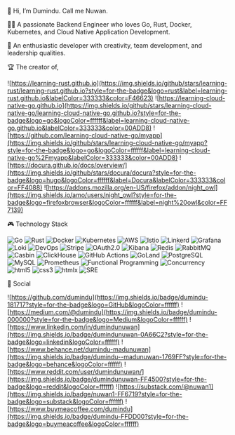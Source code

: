 👋 Hi, I’m Dumindu. Call me Nuwan.

🧑‍💻 A passionate Backend Engineer who loves Go, Rust, Docker, Kubernetes, and Cloud Native Application Development.

🌱 An enthusiastic developer with creativity, team development, and leadership qualities.

🏆 The creator of,

![https://learning-rust.github.io](https://img.shields.io/github/stars/learning-rust/learning-rust.github.io?style=for-the-badge&logo=rust&label=learning-rust.github.io&labelColor=333333&color=F46623)
![https://learning-cloud-native-go.github.io](https://img.shields.io/github/stars/learning-cloud-native-go/learning-cloud-native-go.github.io?style=for-the-badge&logo=go&logoColor=ffffff&label=learning-cloud-native-go.github.io&labelColor=333333&color=00ADD8)
![https://github.com/learning-cloud-native-go/myapp](https://img.shields.io/github/stars/learning-cloud-native-go/myapp?style=for-the-badge&logo=go&logoColor=ffffff&label=learning-cloud-native-go%2Fmyapp&labelColor=333333&color=00ADD8)
![https://docura.github.io/docs/overview/](https://img.shields.io/github/stars/docura/docura?style=for-the-badge&logo=hugo&logoColor=ffffff&label=Docura&labelColor=333333&color=FF4088)
![https://addons.mozilla.org/en-US/firefox/addon/night_owl](https://img.shields.io/amo/users/night_owl?style=for-the-badge&logo=firefoxbrowser&logoColor=ffffff&label=night%20owl&color=FF7139)

🎮 Technology Stack

![Go](https://img.shields.io/badge/Go-00ADD8?style=for-the-badge&logo=go&logoColor=ffffff)
![Rust](https://img.shields.io/badge/Rust-F46623?style=for-the-badge&logo=rust&logoColor=ffffff)
![Docker](https://img.shields.io/badge/Docker-2496ED?style=for-the-badge&logo=docker&logoColor=ffffff)
![Kubernetes](https://img.shields.io/badge/Kubernetes-326CE5?style=for-the-badge&logo=Kubernetes&logoColor=ffffff)
![AWS](https://img.shields.io/badge/AWS-FF9900?style=for-the-badge&logo=aws&logoColor=ffffff)
![Istio](https://img.shields.io/badge/Istio-466BB0?style=for-the-badge&logo=Istio&logoColor=ffffff)
![Linkerd](https://img.shields.io/badge/Linkerd-2BEDA7?style=for-the-badge&logo=Linkerd&logoColor=ffffff)
![Grafana](https://img.shields.io/badge/Grafana-F46800?style=for-the-badge&logo=Grafana&logoColor=ffffff)
![Loki](https://img.shields.io/badge/Loki-F46800?style=for-the-badge&logo=Grafana&logoColor=ffffff)
![DevOps](https://img.shields.io/badge/DevOps-00ADD8?style=for-the-badge)
![Stripe](https://img.shields.io/badge/Stripe-008CDD?style=for-the-badge&logo=Stripe&logoColor=ffffff)
![OAuth2.0](https://img.shields.io/badge/OAuth2.0-333333?style=for-the-badge)
![Kibana](https://img.shields.io/badge/Kibana-005571?style=for-the-badge&logo=Kibana&logoColor=ffffff)
![Redis](https://img.shields.io/badge/Redis-DC382D?style=for-the-badge&logo=Redis&logoColor=ffffff)
![RabbitMQ](https://img.shields.io/badge/RabbitMQ-FF6600?style=for-the-badge&logo=RabbitMQ&logoColor=ffffff)
![Casbin](https://img.shields.io/badge/Casbin-00ADD8?style=for-the-badge)
![ClickHouse](https://img.shields.io/badge/ClickHouse-FFCC01?style=for-the-badge&logo=ClickHouse&logoColor=ffffff)
![GitHub Actions](https://img.shields.io/badge/githubactions-2088FF?style=for-the-badge&logo=githubactions&logoColor=FFFFFF)
![GoLand](https://img.shields.io/badge/GoLand-000000?style=for-the-badge&logo=GoLand&logoColor=ffffff)
![PostgreSQL](https://img.shields.io/badge/PostgreSQL-4169E1?style=for-the-badge&logo=PostgreSQL&logoColor=ffffff)
![MySQL](https://img.shields.io/badge/MySQL-4479A1?style=for-the-badge&logo=MySQL&logoColor=ffffff)
![Prometheus](https://img.shields.io/badge/Prometheus-E6522C?style=for-the-badge&logo=Prometheus&logoColor=ffffff)
![Functional Programming](https://img.shields.io/badge/Functional%20Programming-0969da?style=for-the-badge)
![Concurrency](https://img.shields.io/badge/Concurrency-333333?style=for-the-badge)
![html5](https://img.shields.io/badge/html5-E34F26?style=for-the-badge&logo=html5&logoColor=ffffff)
![css3](https://img.shields.io/badge/css3-1572B6?style=for-the-badge&logo=css3&logoColor=ffffff)
![htmlx](https://img.shields.io/badge/htmlx-333333?style=for-the-badge)
![SRE](https://img.shields.io/badge/SRE-00ADD8?style=for-the-badge)


🙋 Social

![https://github.com/dumindu](https://img.shields.io/badge/dumindu-181717?style=for-the-badge&logo=GitHub&logoColor=ffffff)
![https://medium.com/@dumindu](https://img.shields.io/badge/dumindu-000000?style=for-the-badge&logo=Medium&logoColor=ffffff)
![https://www.linkedin.com/in/dumindunuwan](https://img.shields.io/badge/dumindunuwan-0A66C2?style=for-the-badge&logo=linkedin&logoColor=ffffff)
![https://www.behance.net/dumindu-madunuwan](https://img.shields.io/badge/dumindu--madunuwan-1769FF?style=for-the-badge&logo=behance&logoColor=ffffff)
![https://www.reddit.com/user/dumindunuwan/](https://img.shields.io/badge/dumindunuwan-FF4500?style=for-the-badge&logo=reddit&logoColor=ffffff)
![https://substack.com/@nuwan1](https://img.shields.io/badge/nuwan1-FF6719?style=for-the-badge&logo=substack&logoColor=ffffff)
![https://www.buymeacoffee.com/dumindu](https://img.shields.io/badge/dumindu-FFDD00?style=for-the-badge&logo=buymeacoffee&logoColor=ffffff)




